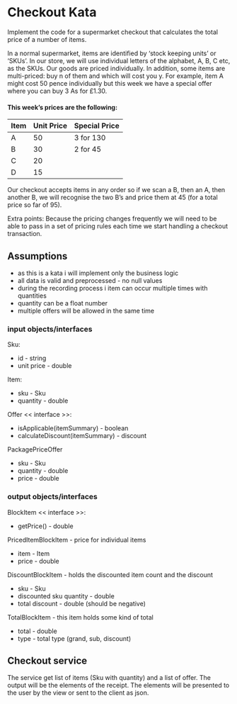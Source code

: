 Checkout Kata
=============

Implement the code for a supermarket checkout that calculates the total price of a number of items.

In a normal supermarket, items are identified by ‘stock keeping units’ or ‘SKUs’. In our store, we will use individual letters of the alphabet, A, B, C etc, as the SKUs. Our goods are priced individually. In addition, some items are multi-priced: buy n of them and which will cost you y. For example, item A might cost 50 pence individually but this week we have a special offer where you can buy 3 As for £1.30.

#### This week’s prices are the following:

|Item |Unit Price|Special Price|
|-----|----------|-------------|
|A|50|3 for 130|
|B|30|2 for 45|
|C| 20||
|D| 15||

Our checkout accepts items in any order so if we scan a B, then an A, then another B, we will recognise the two B’s and price them at 45 (for a total price so far of 95).

Extra points: Because the pricing changes frequently we will need to be able to pass in a set of pricing rules each time we start handling a checkout transaction.

Assumptions
-----------

- as this is a kata i will implement only the business logic
- all data is valid and preprocessed - no null values
- during the recording process i item can occur multiple times with quantities
- quantity can be a float number
- multiple offers will be allowed in the same time

### input objects/interfaces
Sku:
- id - string
- unit price - double

Item:
- sku - Sku
- quantity - double

Offer << interface >>:
- isApplicable(itemSummary) - boolean
- calculateDiscount(itemSummary) - discount

PackagePriceOffer
- sku - Sku
- quantity - double
- price - double

### output objects/interfaces
BlockItem << interface >>:
- getPrice() - double

PricedItemBlockItem - price for individual items
- item - Item
- price - double

DiscountBlockItem - holds the discounted item count and the discount 
- sku - Sku
- discounted sku quantity - double
- total discount - double (should be negative)

TotalBlockItem - this item holds some kind of total
- total - double
- type - total type (grand, sub, discount)

Checkout service
----------------

The service get list of items (Sku with quantity) and a list of offer. 
The output will be the elements of the receipt.
The elements will be presented to the user by the view or sent to the client as json.